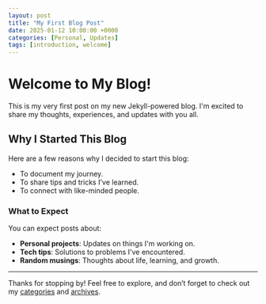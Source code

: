 ```yaml
---
layout: post
title: "My First Blog Post"
date: 2025-01-12 10:00:00 +0000
categories: [Personal, Updates]
tags: [introduction, welcome]
---
```


# Welcome to My Blog!

This is my very first post on my new Jekyll-powered blog. I'm excited to share my thoughts, experiences, and updates with you all.

## Why I Started This Blog

Here are a few reasons why I decided to start this blog:

- To document my journey.
- To share tips and tricks I've learned.
- To connect with like-minded people.

### What to Expect

You can expect posts about:

- **Personal projects**: Updates on things I'm working on.
- **Tech tips**: Solutions to problems I've encountered.
- **Random musings**: Thoughts about life, learning, and growth.

---

Thanks for stopping by! Feel free to explore, and don’t forget to check out my [categories](/categories/) and [archives](/archives/).


